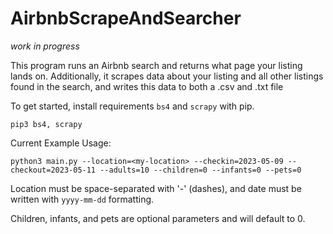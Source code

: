 # AirbnbScrapeAndSearcher

*work in progress*



This program runs an Airbnb search and returns what page your listing lands on. Additionally, it scrapes data about your listing and all other listings found in the search, and writes this data to both a .csv and .txt file

To get started, install requirements `bs4` and `scrapy` with pip.

```console
pip3 bs4, scrapy
```

Current Example Usage:

```console
python3 main.py --location=<my-location> --checkin=2023-05-09 --checkout=2023-05-11 --adults=10 --children=0 --infants=0 --pets=0
```

Location must be space-separated with '-' (dashes), and date must be written with `yyyy-mm-dd` formatting.

Children, infants, and pets are optional parameters and will default to 0.
